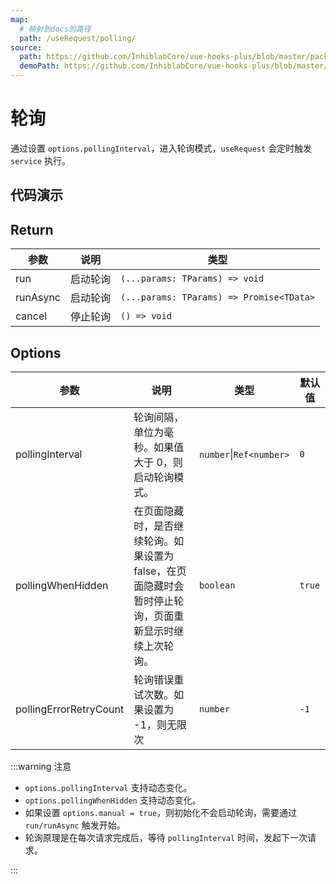 ```yaml
---
map:
  # 映射到docs的路径
  path: /useRequest/polling/
source:
  path: https://github.com/InhiblabCore/vue-hooks-plus/blob/master/packages/hooks/src/useRequest/plugins/usePollingPlugin.ts
  demoPath: https://github.com/InhiblabCore/vue-hooks-plus/blob/master/packages/hooks/src/useRequest/docs/polling/demo/demo.vue
---
```


# 轮询

通过设置 `options.pollingInterval`，进入轮询模式，`useRequest` 会定时触发 `service` 执行。

## 代码演示

<demo src="request-polling/demo.vue"
  language="vue"
  title=""
  desc="轮询"> </demo>

## Return

| 参数     | 说明     | 类型                                     |
| -------- | -------- | ---------------------------------------- |
| run      | 启动轮询 | `(...params: TParams) => void`           |
| runAsync | 启动轮询 | `(...params: TParams) => Promise<TData>` |
| cancel   | 停止轮询 | `() => void`                             |

## Options

| 参数 | 说明 | 类型 | 默认值 |
| --- | --- | --- | --- |
| pollingInterval | 轮询间隔，单位为毫秒。如果值大于 0，则启动轮询模式。 | `number`\|`Ref<number>` | `0` |
| pollingWhenHidden | 在页面隐藏时，是否继续轮询。如果设置为 false，在页面隐藏时会暂时停止轮询，页面重新显示时继续上次轮询。 | `boolean` | `true` |
| pollingErrorRetryCount | 轮询错误重试次数。如果设置为 -1，则无限次 | `number` | `-1` |

:::warning 注意

- `options.pollingInterval` 支持动态变化。
- `options.pollingWhenHidden` 支持动态变化。
- 如果设置 `options.manual = true`，则初始化不会启动轮询，需要通过 `run/runAsync` 触发开始。
- 轮询原理是在每次请求完成后，等待 `pollingInterval` 时间，发起下一次请求。

:::
